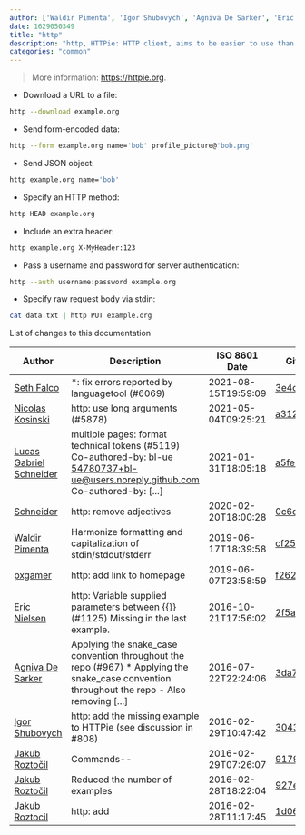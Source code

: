 ```yaml
---
author: ['Waldir Pimenta', 'Igor Shubovych', 'Agniva De Sarker', 'Eric Nielsen', 'Schneider', 'Nicolas Kosinski', 'Lucas Gabriel Schneider', 'pxgamer', 'Jakub Roztočil', 'Jakub Roztocil', 'Seth Falco']
date: 1629050349
title: "http"
description: "http, HTTPie: HTTP client, aims to be easier to use than cURL."
categories: "common"
---
```

> More information: <https://httpie.org>.

- Download a URL to a file:

```bash
http --download example.org
```

- Send form-encoded data:

```bash
http --form example.org name='bob' profile_picture@'bob.png'
```

- Send JSON object:

```bash
http example.org name='bob'
```

- Specify an HTTP method:

```bash
http HEAD example.org
```

- Include an extra header:

```bash
http example.org X-MyHeader:123
```

- Pass a username and password for server authentication:

```bash
http --auth username:password example.org
```

- Specify raw request body via stdin:

```bash
cat data.txt | http PUT example.org
```
List of changes to this documentation


Author | Description | ISO 8601 Date | GitHub link
------|-----|-----|-----
[Seth Falco](mailto:seth@falco.fun) | *: fix errors reported by languagetool (#6069) | 2021-08-15T19:59:09 | [3e4c519004a4](https://github.com/tldr-pages/tldr/commit/3e4c519004a471c861cdc609fd7239ee3355671c)
[Nicolas Kosinski](mailto:nicokosi@yahoo.com) | http: use long arguments (#5878) | 2021-05-04T09:25:21 | [a312432c3696](https://github.com/tldr-pages/tldr/commit/a312432c36964fc1d70858b0c8fdec252fe13475)
[Lucas Gabriel Schneider](mailto:casdpa@gmail.com) | multiple pages: format technical tokens (#5119) Co-authored-by: bl-ue <54780737+bl-ue@users.noreply.github.com> Co-authored-by: [...] | 2021-01-31T18:05:18 | [a5fe31bc47ae](https://github.com/tldr-pages/tldr/commit/a5fe31bc47aece3efa5e66b52b3cf384f27d5d72)
[Schneider](mailto:lucas.schneider@sap.com) | http: remove adjectives | 2020-02-20T18:00:28 | [0c6d326d843d](https://github.com/tldr-pages/tldr/commit/0c6d326d843d2634e0bcd2571020db16bd2717a9)
[Waldir Pimenta](mailto:waldyrious@gmail.com) | Harmonize formatting and capitalization of stdin/stdout/stderr | 2019-06-17T18:39:58 | [cf25745db1d8](https://github.com/tldr-pages/tldr/commit/cf25745db1d86744c762e15e6a2ba04ef9f9acc1)
[pxgamer](mailto:owzie123@gmail.com) | http: add link to homepage | 2019-06-07T23:58:59 | [f2621576fc7f](https://github.com/tldr-pages/tldr/commit/f2621576fc7f9f6c4cc6477139b68b995458303d)
[Eric Nielsen](mailto:eric@amalgamar.com.br) | http: Variable supplied parameters between {{}} (#1125) Missing in the last example. | 2016-10-21T17:56:02 | [2f5af7f829b6](https://github.com/tldr-pages/tldr/commit/2f5af7f829b6e1024352cd8f475feffc5a163c25)
[Agniva De Sarker](mailto:agnivade@yahoo.co.in) | Applying the snake_case convention throughout the repo (#967) * Applying the snake_case convention throughout the repo - Also removing [...] | 2016-07-22T22:24:06 | [3da76e4150b8](https://github.com/tldr-pages/tldr/commit/3da76e4150b8631fd74aabfcc953cc23731b6bb8)
[Igor Shubovych](mailto:igor.shubovych@gmail.com) | http: add the missing example to HTTPie (see discussion in #808) | 2016-02-29T10:47:42 | [30433c622bf5](https://github.com/tldr-pages/tldr/commit/30433c622bf590c14e138e752e5712227700cc82)
[Jakub Roztočil](mailto:jakub@roztocil.co) | Commands-- | 2016-02-29T07:26:07 | [9179bb7131d6](https://github.com/tldr-pages/tldr/commit/9179bb7131d6f4723ecb050d4821d138e7ef6df2)
[Jakub Roztočil](mailto:jakub@roztocil.co) | Reduced the number of examples | 2016-02-28T18:22:04 | [927e44ca261e](https://github.com/tldr-pages/tldr/commit/927e44ca261eb542f400cfc478d5b60020296809)
[Jakub Roztocil](mailto:jakub@roztocil.co) | http: add | 2016-02-28T11:17:45 | [1d062a94f057](https://github.com/tldr-pages/tldr/commit/1d062a94f05793e921deb603ed44208dc5841765)

